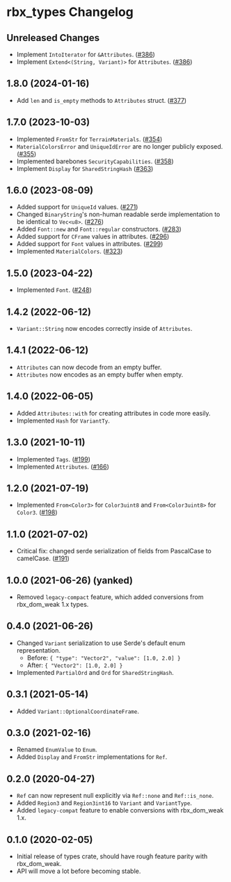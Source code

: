 # rbx_types Changelog

## Unreleased Changes
* Implement `IntoIterator` for `&Attributes`. ([#386])
* Implement `Extend<(String, Variant)>` for `Attributes`. ([#386])

[#386]: https://github.com/rojo-rbx/rbx-dom/pull/386

## 1.8.0 (2024-01-16)
* Add `len` and `is_empty` methods to `Attributes` struct. ([#377])

[#377]: https://github.com/rojo-rbx/rbx-dom/pull/377

## 1.7.0 (2023-10-03)
* Implemented `FromStr` for `TerrainMaterials`. ([#354])
* `MaterialColorsError` and `UniqueIdError` are no longer publicly exposed. ([#355])
* Implemented barebones `SecurityCapabilities`. ([#358])
* Implement `Display` for `SharedStringHash` ([#363])

[#354]: https://github.com/rojo-rbx/rbx-dom/pull/354
[#355]: https://github.com/rojo-rbx/rbx-dom/pull/355
[#358]: https://github.com/rojo-rbx/rbx-dom/pull/358
[#363]: https://github.com/rojo-rbx/rbx-dom/pull/363

## 1.6.0 (2023-08-09)
* Added support for `UniqueId` values. ([#271])
* Changed `BinaryString`'s non-human readable serde implementation to be identical to `Vec<u8>`. ([#276])
* Added `Font::new` and `Font::regular` constructors. ([#283])
* Added support for `CFrame` values in attributes. ([#296])
* Added support for `Font` values in attributes. ([#299])
* Implemented `MaterialColors`. ([#323])

[#271]: https://github.com/rojo-rbx/rbx-dom/pull/271
[#276]: https://github.com/rojo-rbx/rbx-dom/pull/276
[#283]: https://github.com/rojo-rbx/rbx-dom/pull/283
[#296]: https://github.com/rojo-rbx/rbx-dom/pull/296
[#299]: https://github.com/rojo-rbx/rbx-dom/pull/299
[#323]: https://github.com/rojo-rbx/rbx-dom/pull/323

## 1.5.0 (2023-04-22)
* Implemented `Font`. ([#248])

[#248]: https://github.com/rojo-rbx/rbx-dom/pull/248

## 1.4.2 (2022-06-12)
* `Variant::String` now encodes correctly inside of `Attributes`.

## 1.4.1 (2022-06-12)
* `Attributes` can now decode from an empty buffer.
* `Attributes` now encodes as an empty buffer when empty.

## 1.4.0 (2022-06-05)
* Added `Attributes::with` for creating attributes in code more easily.
* Implemented `Hash` for `VariantTy`.

## 1.3.0 (2021-10-11)
* Implemented `Tags`. ([#199])
* Implemented `Attributes`. ([#166])

[#166]: https://github.com/rojo-rbx/rbx-dom/pull/166
[#199]: https://github.com/rojo-rbx/rbx-dom/pull/199

## 1.2.0 (2021-07-19)
* Implemented `From<Color3>` for `Color3uint8` and `From<Color3uint8>` for `Color3`. ([#198][#198])

[#198]: https://github.com/rojo-rbx/rbx-dom/pull/198

## 1.1.0 (2021-07-02)
* Critical fix: changed serde serialization of fields from PascalCase to camelCase. ([#191][#191])

[#191]: https://github.com/rojo-rbx/rbx-dom/pull/191

## 1.0.0 (2021-06-26) (yanked)
* Removed `legacy-compact` feature, which added conversions from rbx\_dom\_weak 1.x types.

## 0.4.0 (2021-06-26)
* Changed `Variant` serialization to use Serde's default enum representation.
  * Before: `{ "type": "Vector2", "value": [1.0, 2.0] }`
  * After: `{ "Vector2": [1.0, 2.0] }`
* Implemented `PartialOrd` and `Ord` for `SharedStringHash`.

## 0.3.1 (2021-05-14)
* Added `Variant::OptionalCoordinateFrame`.

## 0.3.0 (2021-02-16)
* Renamed `EnumValue` to `Enum`.
* Added `Display` and `FromStr` implementations for `Ref`.

## 0.2.0 (2020-04-27)
* `Ref` can now represent null explicitly via `Ref::none` and `Ref::is_none`.
* Added `Region3` and `Region3int16` to `Variant` and `VariantType`.
* Added `legacy-compat` feature to enable conversions with rbx_dom_weak 1.x.

## 0.1.0 (2020-02-05)
* Initial release of types crate, should have rough feature parity with rbx_dom_weak.
* API will move a lot before becoming stable.
